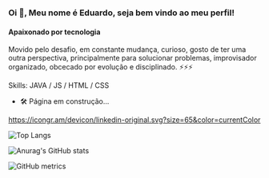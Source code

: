 ### Oi 🤙, Meu nome é Eduardo, seja bem vindo ao meu perfil!
#### Apaixonado por tecnologia 
Movido pelo desafio, em constante mudança, curioso, gosto de ter uma outra perspectiva, principalmente para solucionar problemas, improvisador organizado, obcecado por evolução e disciplinado. 
⚡⚡⚡

Skills: JAVA / JS / HTML / CSS

- 🛠 Página em construção...


https://icongr.am/devicon/linkedin-original.svg?size=65&color=currentColor

![Top Langs](https://github-readme-stats.vercel.app/api/top-langs/?username=EduardoRDA&theme=dark)

![Anurag's GitHub stats](https://github-readme-stats.vercel.app/api?username=EduardoRDA&theme=dark)

![GitHub metrics](https://metrics.lecoq.io/EduardoRDA&theme=dark)  



